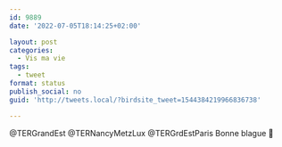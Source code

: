 ```yaml
---
id: 9889
date: '2022-07-05T18:14:25+02:00'

layout: post
categories:
  - Vis ma vie
tags:
  - tweet
format: status
publish_social: no
guid: 'http://tweets.local/?birdsite_tweet=1544384219966836738'

---
```


@TERGrandEst @TERNancyMetzLux @TERGrdEstParis Bonne blague 👏